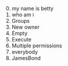 0. my name is betty
1. who am i
2. Groups
3. New owner
4. Empty
5. Execute
6. Multiple permissions
7. everybody
8. JamesBond

